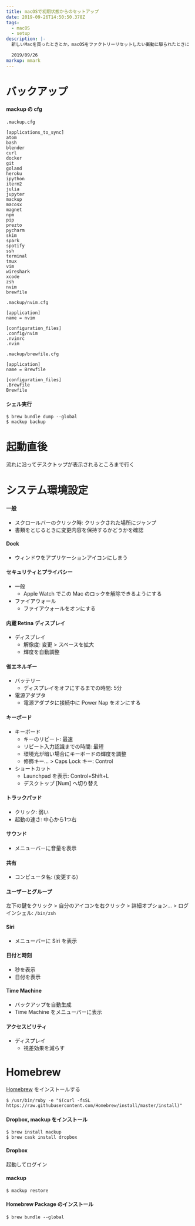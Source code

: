 ```yaml
---
title: macOSで初期状態からのセットアップ
date: 2019-09-26T14:50:50.378Z
tags:
  - macOS
  - setup
description: |-
  新しいMacを買ったときとか，macOSをファクトリーリセットしたい衝動に駆られたときに

  2019/09/26
markup: mmark
---
```

# バックアップ

#### mackup の cfg

`.mackup.cfg`  

```
[applications_to_sync]
atom
bash
blender
curl
docker
git
goland
heroku
ipython
iterm2
julia
jupyter
mackup
macosx
magnet
npm
pip
prezto
pycharm
skim
spark
spotify
ssh
terminal
tmux
vim
wireshark
xcode
zsh
nvim
brewfile
```

`.mackup/nvim.cfg`

```
[application]
name = nvim

[configuration_files]
.config/nvim
.nvimrc
.nvim
```

`.mackup/brewfile.cfg`

```
[application]
name = Brewfile

[configuration_files]
.Brewfile
Brewfile
```

#### シェル実行

```shell
$ brew bundle dump --global
$ mackup backup
```

# 起動直後

流れに沿ってデスクトップが表示されるところまで行く

# システム環境設定

#### 一般

* スクロールバーのクリック時: クリックされた場所にジャンプ  
* 書類をとじるときに変更内容を保持するかどうかを確認  

#### Dock

* ウィンドウをアプリケーションアイコンにしまう

#### セキュリティとプライバシー

* 一般
  * Apple Watch でこの Mac のロックを解除できるようにする
* ファイアウォール
  * ファイアウォールをオンにする

#### 内蔵 Retina ディスプレイ

* ディスプレイ
  * 解像度: 変更 > スペースを拡大
  * 輝度を自動調整

#### 省エネルギー

* バッテリー
  * ディスプレイをオフにするまでの時間: 5分
* 電源アダプタ
  * 電源アダプタに接続中に Power Nap をオンにする

#### キーボード

* キーボード
  * キーのリピート: 最速
  * リピート入力認識までの時間: 最短
  * 環境光が暗い場合にキーボードの輝度を調整
  * 修飾キー… > Caps Lock キー: Control
* ショートカット
  * Launchpad を表示: Control+Shift+L
  * デスクトップ \[Num] へ切り替え

#### トラックパッド

* クリック: 弱い
* 起動の速さ: 中心から1つ右

#### サウンド

* メニューバーに音量を表示

#### 共有

* コンピュータ名: (変更する)

#### ユーザーとグループ

左下の鍵をクリック > 自分のアイコンを右クリック > 詳細オプション… > ログインシェル: `/bin/zsh`

#### Siri

* メニューバーに Siri を表示

#### 日付と時刻

* 秒を表示
* 日付を表示

#### Time Machine

* バックアップを自動生成
* Time Machine をメニューバーに表示

#### アクセスビリティ

* ディスプレイ
  * 視差効果を減らす



# Homebrew

[Homebrew](https://brew.sh/) をインストールする  

```shell
$ /usr/bin/ruby -e "$(curl -fsSL https://raw.githubusercontent.com/Homebrew/install/master/install)"
```

#### Dropbox, mackup をインストール

```shell
$ brew install mackup
$ brew cask install dropbox
```

#### Dropbox

起動してログイン

#### mackup

```shell
$ mackup restore
```

#### Homebrew Package のインストール

```shell
$ brew bundle --global
```

